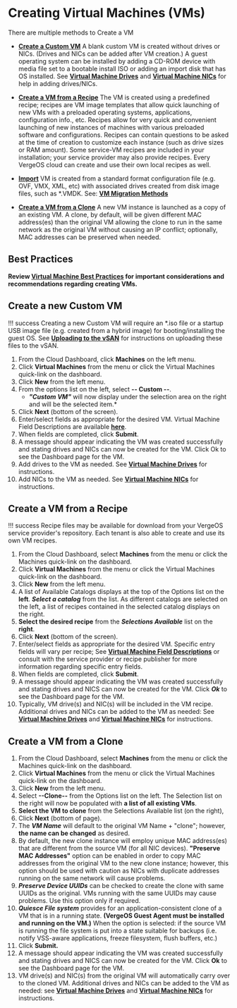 # Creating Virtual Machines (VMs)

There are multiple methods to Create a VM

- [**Create a Custom VM**](#create-a-new-custom-vm)
A blank custom VM is created without drives or NICs. (Drives and NICs can be added after VM creation.) A guest operating system can be installed by adding a CD-ROM device with media file set to a bootable install ISO or adding an import disk that has OS installed. See [**Virtual Machine Drives**](/product-guide/virtual-machines/vm-drives) and [**Virtual Machine NICs**](/product-guide/virtual-machines/vm-nics) for help in adding drives/NICs.

- [**Create a VM from a Recipe**](#create-a-vm-from-a-recipe)
The VM is created using a predefined recipe; recipes are VM image templates that allow quick launching of new VMs with a preloaded operating systems, applications, configuration info., etc. Recipes allow for very quick and convenient launching of new instances of machines with various preloaded software and configurations. Recipes can contain questions to be asked at the time of creation to customize each instance (such as drive sizes or RAM amount). Some service-VM recipes are included in your installation; your service provider may also provide recipes. Every VergeOS cloud can create and use their own local recipes as well.

- [**Import**](/product-guide/virtual-machines/vm-migration-overview)
VM is created from a standard format configuration file (e.g. OVF, VMX, XML, etc) with associated drives created from disk image files, such as \*.VMDK. See: [**VM Migration Methods**](/product-guide/virtual-machines/vm-migration-overview)

- [**Create a VM from a Clone**](#create-a-vm-from-a-clone)
A new VM instance is launched as a copy of an existing VM. A clone, by default, will be given different MAC address(es) than the original VM allowing the clone to run in the same network as the original VM without causing an IP conflict; optionally, MAC addresses can be preserved when needed.

## Best Practices

**Review [**Virtual Machine Best Practices**](/product-guide/virtual-machines/vm-best-practices) for important considerations and recommendations regarding creating VMs.**

## Create a new Custom VM

!!! success
    Creating a new Custom VM will require an *.iso file or a startup USB image file (e.g. created from a hybrid image) for booting/installing the guest OS. See [**Uploading to the vSAN**](/product-guide/storage/uploading-files-to-vsan) for instructions on uploading these files to the vSAN.

1. From the Cloud Dashboard, click **Machines** on the left menu.
2. Click **Virtual Machines** from the menu or click the Virtual Machines quick-link on the dashboard.
3. Click **New** from the left menu.
4. From the options list on the left, select **-- Custom --**.
    - ***"Custom VM"*** will now display under the selection area on the right and will be the selected item.*
5. Click **Next** (bottom of the screen).
6. Enter/select fields as appropriate for the desired VM. Virtual Machine Field Descriptions are available [**here**](/product-guide/virtual-machines/vm-field-descriptions).
7. When fields are completed, click **Submit**.
8. A message should appear indicating the VM was created successfully and stating drives and NICs can now be created for the VM. Click Ok to see the Dashboard page for the VM.
9. Add drives to the VM as needed. See [**Virtual Machine Drives**](/product-guide/virtual-machines/vm-drives) for instructions.
10. Add NICs to the VM as needed. See [**Virtual Machine NICs**](/product-guide/virtual-machines/vm-nics) for instructions.

## Create a VM from a Recipe

!!! success
    Recipe files may be available for download from your VergeOS service provider's repository. Each tenant is also able to create and use its own VM recipes.

1. From the Cloud Dashboard, select **Machines** from the menu or click the Machines quick-link on the dashboard.
2. Click **Virtual Machines** from the menu or click the Virtual Machines quick-link on the dashboard.
3. Click **New** from the left menu.
4. A list of Available Catalogs displays at the top of the Options list on the **left**. ***Select a catalog*** from the list. As different catalogs are selected on the left, a list of recipes contained in the selected catalog displays on the right.
5. **Select the desired recipe** from the ***Selections Available*** list on the **right**.
6. Click **Next** (bottom of the screen).
7. Enter/select fields as appropriate for the desired VM. Specific entry fields will vary per recipe; See [**Virtual Machine Field Descriptions**](/product-guide/virtual-machines/vm-field-descriptions) or consult with the service provider or recipe publisher for more information regarding specific entry fields.
8. When fields are completed, click **Submit**.
9. A message should appear indicating the VM was created successfully and stating drives and NICS can now be created for the VM. Click ***Ok*** to see the Dashboard page for the VM.
10. Typically, VM drive(s) and NIC(s) will be included in the VM recipe. Additional drives and NICs can be added to the VM as needed: See [**Virtual Machine Drives**](/product-guide/virtual-machines/vm-drives) and [**Virtual Machine NICs**](/product-guide/virtual-machines/vm-nics) for instructions.

## Create a VM from a Clone

1. From the Cloud Dashboard, select **Machines** from the menu or click the Machines quick-link on the dashboard.
2. Click **Virtual Machines** from the menu or click the Virtual Machines quick-link on the dashboard.
3. Click **New** from the left menu.
4. Select **--Clone--** from the Options list on the left. The Selection list on the right will now be populated with **a list of all existing VMs**.
5. **Select the VM to clone** from the Selections Available list (on the right),
6. Click **Next** (bottom of page).
7. The ***VM Name*** will default to the original VM Name + "clone"; however, **the name can be changed** as desired.
8. By default, the new clone instance will employ unique MAC address(es) that are different from the source VM (for all NIC devices). **"Preserve MAC Addresses"** option can be enabled in order to copy MAC addresses from the original VM to the new clone instance; however, this option should be used with caution as NICs with duplicate addresses running on the same network will cause problems.
9. ***Preserve Device UUIDs*** can be checked to create the clone with same UUIDs as the original. VMs running with the same UUIDs may cause problems. Use this option only if required.
10. ***Quiesce File system*** provides for an application-consistent clone of a VM that is in a running state. **(VergeOS Guest Agent must be installed and running on the VM.)** When the option is selected: if the source VM is running the file system is put into a state suitable for backups (i.e. notify VSS-aware applications, freeze filesystem, flush buffers, etc.)
11. Click **Submit.**
12. A message should appear indicating the VM was created successfully and stating drives and NICS can now be created for the VM. Click **Ok** to see the Dashboard page for the VM.
13. VM drive(s) and NIC(s) from the original VM will automatically carry over to the cloned VM. Additional drives and NICs can be added to the VM as needed: see [**Virtual Machine Drives**](/product-guide/virtual-machines/vm-drives) and [**Virtual Machine NICs**](/product-guide/virtual-machines/vm-nics) for instructions.
